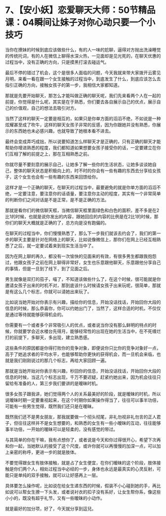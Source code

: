 # 7、【安小妖】恋爱聊天大师：50节精品课：04瞬间让妹子对你心动只要一个小技巧

当你在撩妹的时候到底应该做些什么，有的人一味的尬聊，逼得对方抛出洗澡睡觉的传统托词，有的人在微信上聊得水深火热，一见面却是见光死的，在聊天优惠的过程当中，没有正确的方向，只是摸黑打滚去碰运气。

最后不停的错过了机会，这个是很多人面临的问题，今天我就来带大家拨开云雾见月明，来看一看在跟一个女生接触的过程当中，到底发生了什么，到底应该怎么去指引正确的方向，接触女孩子的第一步，我相信大家都知道。

那就是先要开始聊天，那怎么才能叫做正确的聊天呢，我们先来看两个人在一起的前提，你觉得是什么呢，其实是在于熟悉，你们要去各自展示自己的优点，展示自己的价值观，自己的想法去吸引对方。

当然了这样的聊天一定要是相互的，如果只是你单方面的滔滔不绝，不如说是一种炫耀甚至成了吹牛，这样的聊天女孩子非常的反感，因为你跟她并没有熟悉，你展示的东西她也未必感兴趣，也就导致了她根本看不进去。

最终会变成弄巧成拙，所以说要知道怎么样聊天才是正确的，只有正确的聊天才能帮助你增进熟悉的程度，我们都知道如果想要女孩子接受你的话，一定要建立在你们互相了解的前提之上，那在互相熟悉之前。

你就尽量不要刻意的展示自己，让她多了解一些你的生活状态，让她多谈谈她自己，整体的聊天状态是积极向上的，时不时的你会有一些有趣的东西去分享给女孩子，这个女生也会有一些有趣的东西来回馈给你。

这样才是一个正确的聊天，在聊天的过程当中，最要避免的就是你单方面的滔滔不绝，一定要注意，要注意你的话语量，要注意你主动的程度，其实有一个非常简单的判断你们之间对话是不是正常，是不是正确的方法。

那就是看你们的微信聊天框，当微信聊天框里面绿色和白色的面积，差不多是在2比1的时候，也就是说你发出的内容，跟她回应的内容的比例是在2比1的时候，那你们的聊天大概就是正确的了，总方向是没有跑偏的。

在聊天的过程当中，你们慢慢熟悉了，那么下一步我们就该去约会了，我们的第一步的聊天主要是针对在网络上的聊天，比如说像微信上，那你们在网上已经互相熟悉了之后，就一定要试着来到现实生活当中了。

因为在网上聊的再久，都没有一次愉快的见面来的有效，有很多男生都跟我抱怨过，他跟女孩子之前在网上聊得非常好，女生也乐意跟他聊天，乐意跟他分享自己的事情，但是一旦到了线下，到了见面之后。

男生就像是双打的茄子，喵了，不知道该做些什么了，在这个时候，很可能就是你邀请女孩子出来的时机不对，那到底该什么时候请女孩子出来玩呢，很简单，那就是有这么几个标志，你就可以请她出来玩了。

比如说当她开始对你表示有兴趣，描绘你的信息，开始没话找话，开始回你大段的信息的时候，那么恭喜你，你可以约她出门了，当然了，这样合适的时机，不仅仅是通过等待就能够获得机会的。

你需要有一个或者多个非常吸引人的优点，或者说当你没有那么鲜明的特点的时候，你就要学会近水楼台先得月，能够经常性的出现在她的生活当中，在不死缠烂打的前提下，多聊天，多出现，建立熟悉感。

这些条件的原因都是你得打败你的竞争对象，即便说你只比你的竞争对象好一点，高于了她追求者的平均水平，也能够帮助你更快的获得机会，而一旦机会来临，也就是我们刚刚说过的那几个标志，再给大家回顾一遍。

那就是当她开始对你表示有兴趣，秒回你的信息，开始没话找话，开始回你大段的信息的时候，当这几个标志出现，千万不要迟疑，赶紧约她出来，因为机会往往只留给有准备的人，第三步我们要讲的是暧昧时机。

很多女孩子跟我讲，她们觉得两个人的关系最美好的阶段，就是暧昧的时机，所以说暧昧时期一定要重视起来，在这个时期你如果操作得当了，往往可以事半功倍，可能有一些男生觉得，既然我们还只是在暧昧。

既然我们还不是男女朋友，那我就要做一个彻头彻尾，非礼勿视非礼勿言的正人君子，但往往这样并不是女生想要的，和熟悉的女生有一些小暧昧的互动，往往能够事半功倍，一开始的暧昧可以是轻柔的，没有感觉的带过。

与其简单的你在干嘛，我有点想你了，或者说是今天和你过得很开心，希望下次再和你一起，当她默认的接受了这个尺度，或许你就可以再慢慢的加深一点，可以加上亲密的称呼，更进一步的就是肢体。

不要觉得跟女生有肢体接触，就是占了女生便宜，在你们暧昧的这个阶段，肢体接触是你们两个人，相处过程当中必经的一步，身体也永远是最真实的心灵反射，可能只是单纯的双手接触，就可以让好感再上一层。

具体要怎么操作呢，比如说在给女生递东西的时候，假装不小心碰到她的手，再比如说可以帮女生撩一下头发，或者说衬衣的扣子没有系好，让女生帮你系，像这些小小的，既没有超乎礼节，又有一些暧昧的小动作。

就是最好的加分项，好了，今天就分享到這兒。
